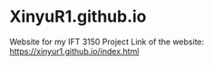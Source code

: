 # XinyuR1.github.io
Website for my IFT 3150 Project
Link of the website: https://xinyur1.github.io/index.html
